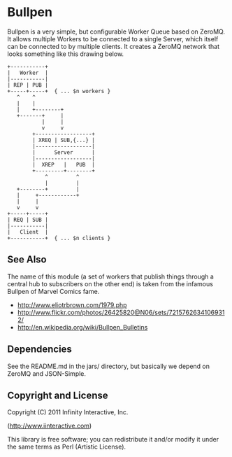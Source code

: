 Bullpen
=======

Bullpen is a very simple, but configurable Worker Queue based on ZeroMQ.
It allows multiple Workers to be connected to a single Server, which
itself can be connected to by multiple clients. It creates a ZeroMQ
network that looks something like this drawing below.

    +-----------+
    |   Worker  |
    |-----------|
    | REP | PUB |
    +-----+-----+  { ... $n workers }
       ^    ^
       |    |
       |    +--------+
       +-------+     |
               |     |
               v     v
            +------------------+
            | XREQ | SUB,{...} |
            |------------------|
            |      Server      |
            |------------------|
            |  XREP   |   PUB  |
            +---------+--------+
                ^         ^
                |         |
       +--------+         |
       |     +------------+
       |     |
       v     v
    +-----+-----+
    | REQ | SUB |
    |-----------|
    |   Client  |
    +-----------+  { ... $n clients }

## See Also

The name of this module (a set of workers that publish things through a
central hub to subscribers on the other end) is taken from the infamous
Bullpen of Marvel Comics fame.

* http://www.eliotrbrown.com/1979.php
* http://www.flickr.com/photos/26425820@N06/sets/72157626341069312/
* http://en.wikipedia.org/wiki/Bullpen_Bulletins

## Dependencies

See the README.md in the jars/ directory, but basically we depend on
ZeroMQ and JSON-Simple.

## Copyright and License

Copyright (C) 2011 Infinity Interactive, Inc.

(http://www.iinteractive.com)

This library is free software; you can redistribute it and/or modify
it under the same terms as Perl (Artistic License).

